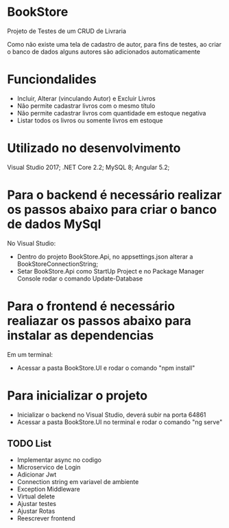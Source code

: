 # BookStore

Projeto de Testes de um CRUD de Livraria

Como não existe uma tela de cadastro de autor, para fins de testes, ao criar o banco de dados alguns autores são adicionados automaticamente

# Funciondalides

* Incluir, Alterar (vinculando Autor) e Excluir Livros 
* Não permite cadastrar livros com o mesmo título
* Não permite cadastrar livros com quantidade em estoque negativa
* Listar todos os livros ou somente livros em estoque

# Utilizado no desenvolvimento

Visual Studio 2017;
.NET Core 2.2;
MySQL 8;
Angular 5.2;

# Para o backend é necessário realizar os passos abaixo para criar o banco de dados MySql

No Visual Studio:
* Dentro do projeto BookStore.Api, no appsettings.json alterar a BookStoreConnectionString;
* Setar BookStore.Api como StartUp Project e no Package Manager Console rodar o comando Update-Database

# Para o frontend é necessário realiazar os passos abaixo para instalar as dependencias

Em um terminal:
* Acessar a pasta BookStore.UI e rodar o comando "npm install"	

# Para inicializar o projeto

* Inicializar o backend no Visual Studio, deverá subir na porta 64861
* Acessar a pasta BookStore.UI no terminal e rodar o comando "ng serve"

## TODO List

* Implementar async no codigo
* Microservico de Login
* Adicionar Jwt
* Connection string em variavel de ambiente
* Exception Middleware
* Virtual delete
* Ajustar testes
* Ajustar Rotas
* Reescrever frontend